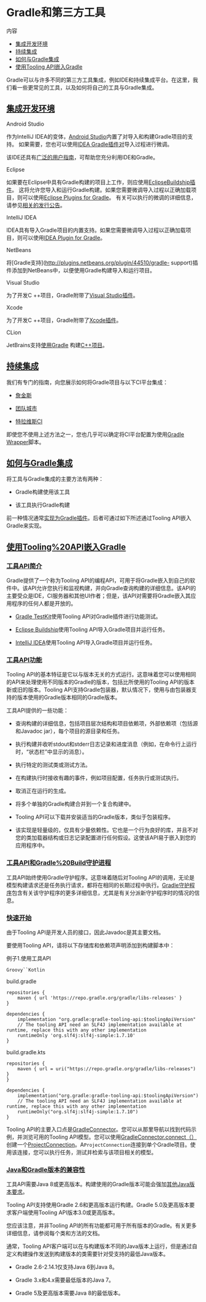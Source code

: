 # Gradle和第三方工具


内容

  * [集成开发环境](#集成开发环境)
  * [持续集成](#持续集成)
  * [如何与Gradle集成](#如何与Gradle集成)
  * [使用Tooling API嵌入Gradle](#使用Tooling%20API嵌入Gradle)

Gradle可以与许多不同的第三方工具集成，例如IDE和持续集成平台。在这里，我们看一些更常见的工具，以及如何将自己的工具与Gradle集成。

## [集成开发环境](#集成开发环境)

Android Studio

    

作为IntelliJ IDEA的变体，[Android Studio](https://developer.android.com/studio/)内置了对导入和构建Gradle项目的支持。
如果需要，您也可以使用[IDEA Gradle插件对](https://docs.gradle.org/6.7.1/userguide/idea_plugin.html)导入过程进行微调。

该IDE还具有[广泛的用户指南](https://developer.android.com/studio/intro/)，可帮助您充分利用IDE和Gradle。

Eclipse

    

如果要在Eclipse中具有Gradle构建的项目上工作，则应使用[EclipseBuildship插件](https://projects.eclipse.org/projects/tools.buildship)。
这将允许您导入和运行Gradle构建。如果您需要微调导入过程以正确加载项目，则可以使用[Eclipse Plugins for Gradle](https://docs.gradle.org/6.7.1/userguide/eclipse_plugin.html)。
有关可以执行的微调的详细信息，请参见[相关的发行公告](https://discuss.gradle.org/t/buildship-1-0-18-is-now-available/19012)。

IntelliJ IDEA

    

IDEA具有导入Gradle项目的内置支持。如果您需要微调导入过程以正确加载项目，则可以使用[IDEA Plugin for Gradle](https://docs.gradle.org/6.7.1/userguide/idea_plugin.html)。

NetBeans

    

将[Gradle支持](http://plugins.netbeans.org/plugin/44510/gradle- support)插件添加到NetBeans中，以便使用Gradle构建导入和运行项目。

Visual Studio

    

为了开发C ++项目，Gradle附带了[Visual Studio插件](https://docs.gradle.org/6.7.1/userguide/visual_studio_plugin.html)。

Xcode

    

为了开发C
++项目，Gradle附带了[Xcode插件](https://docs.gradle.org/6.7.1/userguide/xcode_plugin.html)。

CLion

    

JetBrains支持[使用Gradle](https://blog.jetbrains.com/clion/2018/05/clion-starts-2018-2-eap-sanitizers-gradle-db-performance/)
构建[C++项目](https://blog.jetbrains.com/clion/2018/05/clion-starts-2018-2-eap-sanitizers-gradle-db-performance/)。

## [持续集成](#持续集成)

我们有专门的指南，向您展示如何将Gradle项目与以下CI平台集成：

  * [詹金斯](https://guides.gradle.org/executing-gradle-builds-on-jenkins)

  * [团队城市](https://guides.gradle.org/executing-gradle-builds-on-teamcity)

  * [特拉维斯CI](https://guides.gradle.org/executing-gradle-builds-on-travisci)

即使您不使用上述方法之一，您也几乎可以确定将CI平台配置为使用[Gradle Wrapper](/md/gradle_wrapper.md)脚本。

## [如何与Gradle集成](#如何与Gradle集成)

将工具与Gradle集成的主要方法有两种：

  * Gradle构建使用该工具

  * 该工具执行Gradle构建

前一种情况通常[实现为Gradle插件](/md/开发自定义Gradle插件.md)。后者可通过如下所述通过Tooling
API嵌入Gradle来实现。

## [使用Tooling%20API嵌入Gradle](#使用Tooling%20API嵌入Gradle)

### [工具API简介](#工具API简介)

Gradle提供了一个称为Tooling
API的编程API，可用于将Gradle嵌入到自己的软件中。该API允许您执行和监视构建，并向Gradle查询构建的详细信息。该API的主要受众是IDE，CI服务器和其他UI作者；但是，该API对需要将Gradle嵌入其应用程序的任何人都是开放的。

  * [Gradle TestKit](/md/使用TestKit测试构建逻辑.md#test_kit)使用Tooling API对Gradle插件进行功能测试。

  * [Eclipse Buildship](http://projects.eclipse.org/projects/tools.buildship)使用Tooling API导入Gradle项目并运行任务。

  * [IntelliJ IDEA](https://www.jetbrains.com/idea/)使用Tooling API导入Gradle项目并运行任务。

### [工具API功能](#工具API功能)

Tooling
API的基本特征是它以与版本无关的方式运行。这意味着您可以使用相同的API来处理使用不同版本的Gradle的版本，包括比所使用的Tooling
API的版本新或旧的版本。Tooling API支持Gradle包装器，默认情况下，使用与由包装器支持的版本使用的Gradle版本相同的Gradle版本。

工具API提供的一些功能：

  * 查询构建的详细信息，包括项目层次结构和项目依赖项，外部依赖项（包括源和Javadoc jar），每个项目的源目录和任务。

  * 执行构建并收听stdout和stderr日志记录和进度消息（例如，在命令行上运行时，“状态栏”中显示的消息）。

  * 执行特定的测试类或测试方法。

  * 在构建执行时接收有趣的事件，例如项目配置，任务执行或测试执行。

  * 取消正在运行的生成。

  * 将多个单独的Gradle构建合并到一个复合构建中。

  * Tooling API可以下载并安装适当的Gradle版本，类似于包装程序。

  * 该实现是轻量级的，仅具有少量依赖性。它也是一个行为良好的库，并且不对您的类加载器结构或日志记录配置进行任何假设。这使该API易于嵌入到您的应用程序中。

### [工具API和Gradle%20Build守护进程](#工具API和Gradle%20Build守护进程)

工具API始终使用Gradle守护程序。这意味着随后对Tooling
API的调用，无论是模型构建请求还是任务执行请求，都将在相同的长期过程中执行。[Gradle守护程序](/md/Gradle守护程序.md#gradle_daemon)包含有关该守护程序的更多详细信息，尤其是有关分派新守护程序时的情况的信息。

### [快速开始](#快速开始)

由于Tooling API是开发人员的接口，因此Javadoc是其主要文档。

要使用Tooling API，请将以下存储库和依赖项声明添加到构建脚本中：

例子1.使用工具API

`Groovy``Kotlin`

build.gradle

    
    
    repositories {
        maven { url 'https://repo.gradle.org/gradle/libs-releases' }
    }
    
    dependencies {
        implementation "org.gradle:gradle-tooling-api:$toolingApiVersion"
        // The tooling API need an SLF4J implementation available at runtime, replace this with any other implementation
        runtimeOnly 'org.slf4j:slf4j-simple:1.7.10'
    }

build.gradle.kts

    
    
    repositories {
        maven { url = uri("https://repo.gradle.org/gradle/libs-releases") }
    }
    
    dependencies {
        implementation("org.gradle:gradle-tooling-api:$toolingApiVersion")
        // The tooling API need an SLF4J implementation available at runtime, replace this with any other implementation
        runtimeOnly("org.slf4j:slf4j-simple:1.7.10")
    }

Tooling
API的主要入口点是[GradleConnector](https://docs.gradle.org/6.7.1/javadoc/org/gradle/tooling/GradleConnector.html)。您可以从那里导航以找到代码示例，并浏览可用的Tooling
API模型。您可以使用[GradleConnector.connect（）](https://docs.gradle.org/nightly/javadoc/org/gradle/tooling/GradleConnector.html#connect--)创建一个[ProjectConnection](https://docs.gradle.org/6.7.1/javadoc/org/gradle/tooling/ProjectConnection.html)。A`ProjectConnection`连接到单个Gradle项目。使用该连接，您可以执行任务，测试并检索与该项目相关的模型。

### [Java和Gradle版本的兼容性](#Java和Gradle版本的兼容性)

工具API需要Java
8或更高版本。构建使用的Gradle版本可能会强加[其他Java版本要求](/md/兼容性说明.md)。

Tooling API支持使用Gradle 2.6和更高版本运行构建。Gradle 5.0及更高版本要求客户端使用Tooling
API版本3.0或更高版本。

您应该注意，并非Tooling API的所有功能都可用于所有版本的Gradle。有关更多详细信息，请参阅每个类和方法的文档。

通常，Tooling API客户端可以在与构建版本不同的Java版本上运行，但是通过自定义构建操作发送到构建版本的类需要针对受支持的最低Java版本。

  * Gradle 2.6-2.14.1仅支持Java 6到Java 8。

  * Gradle 3.x和4.x需要最低版本的Java 7。

  * Gradle 5及更高版本需要Java 8的最低版本。

